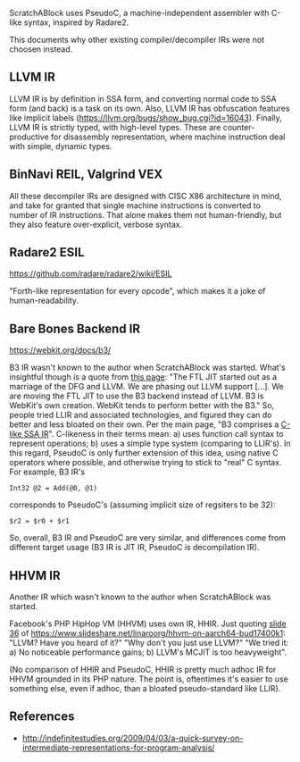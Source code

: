 ScratchABlock uses PseudoC, a machine-independent assembler with C-like
syntax, inspired by Radare2.

This documents why other existing compiler/decompiler IRs were not
choosen instead.

LLVM IR
-------

LLVM IR is by definition in SSA form, and converting normal code to SSA
form (and back) is a task on its own. Also, LLVM IR has obfuscation
features like implicit labels (https://llvm.org/bugs/show_bug.cgi?id=16043).
Finally, LLVM IR is strictly typed, with high-level types. These are
counter-productive for disassembly representation, where machine instruction
deal with simple, dynamic types.

BinNavi REIL, Valgrind VEX
--------------------------

All these decompiler IRs are designed with CISC X86 architecture in
mind, and take for granted that single machine instructions is
converted to number of IR instructions. That alone makes them not
human-friendly, but they also feature over-explicit, verbose syntax.

Radare2 ESIL
------------

https://github.com/radare/radare2/wiki/ESIL

"Forth-like representation for every opcode", which makes it a joke
of human-readability.

Bare Bones Backend IR
---------------------

https://webkit.org/docs/b3/

B3 IR wasn't known to the author when ScratchABlock was started. What's
insightful though is a quote from [this page](https://trac.webkit.org/wiki/FTLJIT):
"The FTL JIT started out as a marriage of the DFG and LLVM. We are phasing out LLVM
support [...]. We are moving the FTL JIT to use the B3 backend instead of LLVM.
B3 is WebKit's own creation. WebKit tends to perform better with the B3." So,
people tried LLIR and associated technologies, and figured they can do better
and less bloated on their own. Per the main page, "B3 comprises a
[C-like SSA IR](https://webkit.org/docs/b3/intermediate-representation.html)".
C-likeness in their terms mean: a) uses function call syntax to represent
operations; b) uses a simple type system (comparing to LLIR's). In this regard,
PseudoC is only further extension of this idea, using native C operators where
possible, and otherwise trying to stick to "real" C syntax. For example, B3 IR's

    Int32 @2 = Add(@0, @1)

corresponds to PseudoC's (assuming implicit size of regsiters to be 32):

    $r2 = $r0 + $r1

So, overall, B3 IR and PseudoC are very similar, and differences come from
different target usage (B3 IR is JIT IR, PseudoC is decompilation IR).

HHVM IR
-------

Another IR which wasn't known to the author when ScratchABlock was started.

Facebook's PHP HipHop VM (HHVM) uses own IR, HHIR. Just quoting
[slide 36](https://image.slidesharecdn.com/hhvmonaarch64-bud17-400k1-170320163554/95/hhvm-on-aarch64-bud17400k1-36-638.jpg?cb=1490027817)
of https://www.slideshare.net/linaroorg/hhvm-on-aarch64-bud17400k1:
"LLVM? Have you heard of it?" "Why don't you just use LLVM?" "We tried it:
a) No noticeable performance gains; b) LLVM's MCJIT is too heavyweight".

(No comparison of HHIR and PseudoC, HHIR is pretty much adhoc IR for HHVM
grounded in its PHP nature. The point is, oftentimes it's easier to use
something else, even if adhoc, than a bloated pseudo-standard like LLIR).


References
----------
* http://indefinitestudies.org/2009/04/03/a-quick-survey-on-intermediate-representations-for-program-analysis/
